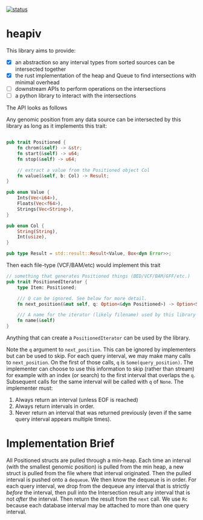 [![status](https://github.com/brentp/resort-rs/actions/workflows/rust.yml/badge.svg)](https://github.com/brentp/resort-rs/actions/)

# heapiv

This library aims to provide:

- [x] an abstraction so any interval types from sorted sources can be intersected together
- [x] the rust implementation of the heap and Queue to find intersections with minimal overhead
- [ ] downstream APIs to perform operations on the intersections
- [ ] a python library to interact with the intersections

The API looks as follows

Any genomic position from any data source can be intersected by this library as long as it implements this trait:

```rust

pub trait Positioned {
    fn chrom(&self) -> &str;
    fn start(&self) -> u64;
    fn stop(&self) -> u64;

    // extract a value from the Positioned object Col
    fn value(&self, b: Col) -> Result;
}

pub enum Value {
    Ints(Vec<i64>),
    Floats(Vec<f64>),
    Strings(Vec<String>),
}

pub enum Col {
    String(String),
    Int(usize),
}

pub type Result = std::result::Result<Value, Box<dyn Error>>;
```

Then each file-type (VCF/BAM/etc) would implement this trait

```rust
// something that generates Positioned things (BED/VCF/BAM/GFF/etc.)
pub trait PositionedIterator {
    type Item: Positioned;

    /// Q can be ignored. See below for more detail.
    fn next_position(&mut self, q: Option<&dyn Positioned>) -> Option<Self::Item>;

    /// A name for the iterator (likely filename) used by this library when logging.
    fn name(&self)
}
```

Anything that can create a `PositionedIterator` can be used by the library.

Note the `q` argument to `next_position`. This can be ignored by implementers but can be used to skip.
For each query interval, we may make many calls to `next_position`. On the first of those calls, `q`
is `Some(query_position)`. The implementer can choose to use this information to skip (rather than stream)
for example with an index (or search) to the first interval that overlaps the `q`. Subsequent calls for the
same interval will be called with `q` of `None`. The implementer must:

1. Always return an interval (unless EOF is reached)
1. Always return intervals in order.
1. Never return an interval that was returned previously (even if the same query interval appears multiple times).

# Implementation Brief

All Positioned structs are pulled through a min-heap. Each time an interval (with the smallest genomic position) is pulled from the min heap,
a new struct is pulled from the file where that interval originated. Then the pulled interval is pushed onto a `dequeue`.
We then know the dequeue is in order. For each query interval, we drop from the dequeue any interval that is strictly _before_ the interval,
then pull into the Intersection result any interval that is not _after_ the interval. Then return the result from the `next` call.
We use `Rc` because each database interval may be attached to more than one query interval.
